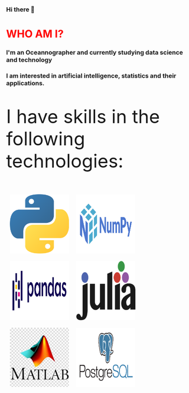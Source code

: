 ### Hi there 👋

<h1 style="color:red"> WHO AM I? </h1>
<h3> I'm an Oceannographer and currently studying data science and technology</h3>
<h3> I am interested in artificial intelligence, statistics and their applications.</h3>



<p style="font-size:50px">I have skills in the following technologies:</p>

<img align="left" src="_imgs/python.png" alt="" style="width:160px; height:160px; padding: 10px "></img>

<img align="left" src="_imgs/numpy.png" alt="" style="width:160px; height:160px; padding: 10px "></img>

<img align="left" src="_imgs/pandas.png" alt="" style="width:160px; height:160px; padding: 10px "></img>

<img align="left" src="_imgs/julia.png" alt="" style="width:160px; height:160px; padding: 10px "></img>

<img align="left" src="_imgs/matlab.jpg" alt="" style="width:160px; height:160px; padding: 10px "></img>

<img align="left" src="_imgs/postgres.png" alt="" style="width:160px; height:160px; padding: 10px "></img>
